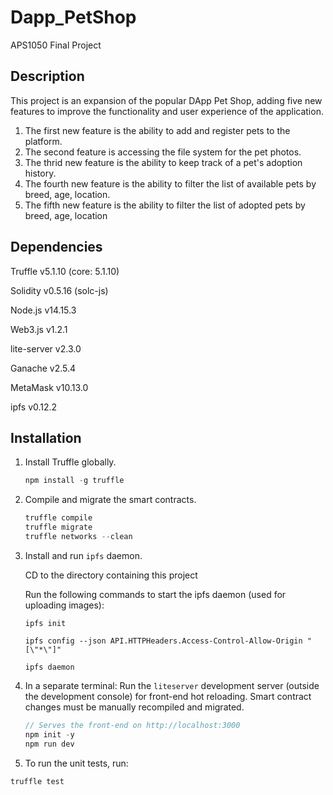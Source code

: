 # Dapp_PetShop
APS1050 Final Project

## Description
This project is an expansion of the popular DApp Pet Shop, adding five new features to improve the functionality and user experience of the application.
1. The first new feature is the ability to add and register pets to the platform. 
2. The second feature is accessing the file system for the pet photos.
3. The thrid new feature is the ability to keep track of a pet's adoption history. 
4. The fourth new feature is the ability to filter the list of available pets by breed, age, location.
5. The fifth new feature is the ability to filter the list of adopted pets by breed, age, location


## Dependencies

Truffle v5.1.10 (core: 5.1.10)

Solidity v0.5.16 (solc-js)

Node.js v14.15.3

Web3.js v1.2.1

lite-server v2.3.0

Ganache v2.5.4

MetaMask v10.13.0

ipfs v0.12.2

## Installation

1. Install Truffle globally.
    ```javascript
    npm install -g truffle
    ```
2. Compile and migrate the smart contracts.
    ```javascript
    truffle compile
    truffle migrate
    truffle networks --clean
    ```
3.  Install and run `ipfs` daemon.

    CD to the directory containing this project

    Run the following commands to start the ipfs daemon (used for uploading images):
    ```
    ipfs init

    ipfs config --json API.HTTPHeaders.Access-Control-Allow-Origin "[\"*\"]"

    ipfs daemon
    ```

4. In a separate terminal: Run the `liteserver` development server (outside the development console) for front-end hot reloading. Smart contract changes must be manually recompiled and migrated.
    ```javascript
    // Serves the front-end on http://localhost:3000
    npm init -y
    npm run dev
    ```
    
5. To run the unit tests, run:

```
truffle test
```


